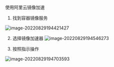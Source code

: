使用阿里云镜像加速 

1. 找到容器镜像服务

![image-20220829194421427](/Users/blueberry/git-Library/Play-with-Docker/12-镜像加速/12-镜像加速.assets/image-20220829194421427.png)

2. 选择镜像加速器
   ![image-20220829194546273](/Users/blueberry/git-Library/Play-with-Docker/12-镜像加速/12-镜像加速.assets/image-20220829194546273.png)

3. 按照指示操作

![image-20220829194703593](/Users/blueberry/git-Library/Play-with-Docker/12-镜像加速/12-镜像加速.assets/image-20220829194703593.png)